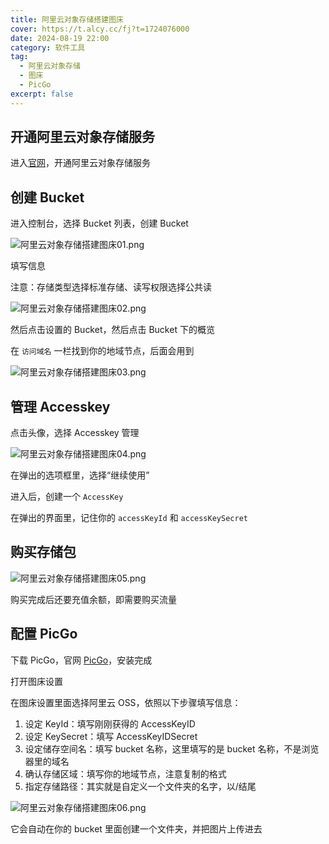 ```yaml
---
title: 阿里云对象存储搭建图床
cover: https://t.alcy.cc/fj?t=1724076000
date: 2024-08-19 22:00
category: 软件工具
tag: 
  - 阿里云对象存储
  - 图床
  - PicGo
excerpt: false
---
```


## 开通阿里云对象存储服务
进入[官网](https://www.aliyun.com/product/oss)，开通阿里云对象存储服务

## 创建 Bucket
进入控制台，选择 Bucket 列表，创建 Bucket

![阿里云对象存储搭建图床01.png](https://zhf-picture.oss-cn-qingdao.aliyuncs.com/my-img/阿里云对象存储搭建图床01.png)

填写信息

注意：存储类型选择标准存储、读写权限选择公共读

![阿里云对象存储搭建图床02.png](https://zhf-picture.oss-cn-qingdao.aliyuncs.com/my-img/阿里云对象存储搭建图床02.png)

然后点击设置的 Bucket，然后点击 Bucket 下的概览

在 `访问域名` 一栏找到你的地域节点，后面会用到

![阿里云对象存储搭建图床03.png](https://zhf-picture.oss-cn-qingdao.aliyuncs.com/my-img/阿里云对象存储搭建图床03.png)

## 管理 Accesskey
点击头像，选择 Accesskey 管理

![阿里云对象存储搭建图床04.png](https://zhf-picture.oss-cn-qingdao.aliyuncs.com/my-img/阿里云对象存储搭建图床04.png)

在弹出的选项框里，选择“继续使用”

进入后，创建一个 `AccessKey`

在弹出的界面里，记住你的 `accessKeyId` 和 `accessKeySecret`

## 购买存储包
![阿里云对象存储搭建图床05.png](https://zhf-picture.oss-cn-qingdao.aliyuncs.com/my-img/阿里云对象存储搭建图床05.png)

购买完成后还要充值余额，即需要购买流量

## 配置 PicGo
下载 PicGo，官网 [PicGo](https://molunerfinn.com/PicGo/)，安装完成

打开图床设置

在图床设置里面选择阿里云 OSS，依照以下步骤填写信息：

1. 设定 KeyId：填写刚刚获得的 AccessKeyID
2. 设定 KeySecret：填写 AccessKeyIDSecret
3. 设定储存空间名：填写 bucket 名称，这里填写的是 bucket 名称，不是浏览器里的域名
4. 确认存储区域：填写你的地域节点，注意复制的格式
5. 指定存储路径：其实就是自定义一个文件夹的名字，以/结尾

![阿里云对象存储搭建图床06.png](https://zhf-picture.oss-cn-qingdao.aliyuncs.com/my-img/阿里云对象存储搭建图床06.png)

它会自动在你的 bucket 里面创建一个文件夹，并把图片上传进去
